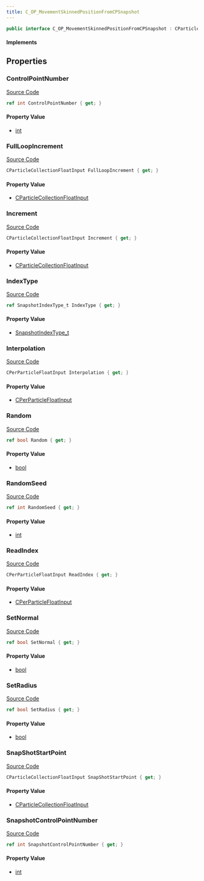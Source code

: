 ```yaml
---
title: C_OP_MovementSkinnedPositionFromCPSnapshot
---
```


```csharp
public interface C_OP_MovementSkinnedPositionFromCPSnapshot : CParticleFunctionOperator, CParticleFunction, ISchemaClass<CParticleFunction>, ISchemaClass<CParticleFunctionOperator>, ISchemaClass<C_OP_MovementSkinnedPositionFromCPSnapshot>, ISchemaField, ISchemaClass, INativeHandle
```

#### Implements

## Properties

### ControlPointNumber

[Source Code](https://github.com/swiftly-solution/swiftlys2/blob/beta/managed/src/SwiftlyS2.Generated/Schemas/Interfaces/C_OP_MovementSkinnedPositionFromCPSnapshot.cs#L18)

```csharp
ref int ControlPointNumber { get; }
```

#### Property Value

- [int](https://learn.microsoft.com/dotnet/api/system.int32)

### FullLoopIncrement

[Source Code](https://github.com/swiftly-solution/swiftlys2/blob/beta/managed/src/SwiftlyS2.Generated/Schemas/Interfaces/C_OP_MovementSkinnedPositionFromCPSnapshot.cs#L34)

```csharp
CParticleCollectionFloatInput FullLoopIncrement { get; }
```

#### Property Value

- [CParticleCollectionFloatInput](/docs/api/shared/schemadefinitions/cparticlecollectionfloatinput)

### Increment

[Source Code](https://github.com/swiftly-solution/swiftlys2/blob/beta/managed/src/SwiftlyS2.Generated/Schemas/Interfaces/C_OP_MovementSkinnedPositionFromCPSnapshot.cs#L32)

```csharp
CParticleCollectionFloatInput Increment { get; }
```

#### Property Value

- [CParticleCollectionFloatInput](/docs/api/shared/schemadefinitions/cparticlecollectionfloatinput)

### IndexType

[Source Code](https://github.com/swiftly-solution/swiftlys2/blob/beta/managed/src/SwiftlyS2.Generated/Schemas/Interfaces/C_OP_MovementSkinnedPositionFromCPSnapshot.cs#L28)

```csharp
ref SnapshotIndexType_t IndexType { get; }
```

#### Property Value

- [SnapshotIndexType_t](/docs/api/shared/schemadefinitions/snapshotindextype_t)

### Interpolation

[Source Code](https://github.com/swiftly-solution/swiftlys2/blob/beta/managed/src/SwiftlyS2.Generated/Schemas/Interfaces/C_OP_MovementSkinnedPositionFromCPSnapshot.cs#L38)

```csharp
CPerParticleFloatInput Interpolation { get; }
```

#### Property Value

- [CPerParticleFloatInput](/docs/api/shared/schemadefinitions/cperparticlefloatinput)

### Random

[Source Code](https://github.com/swiftly-solution/swiftlys2/blob/beta/managed/src/SwiftlyS2.Generated/Schemas/Interfaces/C_OP_MovementSkinnedPositionFromCPSnapshot.cs#L20)

```csharp
ref bool Random { get; }
```

#### Property Value

- [bool](https://learn.microsoft.com/dotnet/api/system.boolean)

### RandomSeed

[Source Code](https://github.com/swiftly-solution/swiftlys2/blob/beta/managed/src/SwiftlyS2.Generated/Schemas/Interfaces/C_OP_MovementSkinnedPositionFromCPSnapshot.cs#L22)

```csharp
ref int RandomSeed { get; }
```

#### Property Value

- [int](https://learn.microsoft.com/dotnet/api/system.int32)

### ReadIndex

[Source Code](https://github.com/swiftly-solution/swiftlys2/blob/beta/managed/src/SwiftlyS2.Generated/Schemas/Interfaces/C_OP_MovementSkinnedPositionFromCPSnapshot.cs#L30)

```csharp
CPerParticleFloatInput ReadIndex { get; }
```

#### Property Value

- [CPerParticleFloatInput](/docs/api/shared/schemadefinitions/cperparticlefloatinput)

### SetNormal

[Source Code](https://github.com/swiftly-solution/swiftlys2/blob/beta/managed/src/SwiftlyS2.Generated/Schemas/Interfaces/C_OP_MovementSkinnedPositionFromCPSnapshot.cs#L24)

```csharp
ref bool SetNormal { get; }
```

#### Property Value

- [bool](https://learn.microsoft.com/dotnet/api/system.boolean)

### SetRadius

[Source Code](https://github.com/swiftly-solution/swiftlys2/blob/beta/managed/src/SwiftlyS2.Generated/Schemas/Interfaces/C_OP_MovementSkinnedPositionFromCPSnapshot.cs#L26)

```csharp
ref bool SetRadius { get; }
```

#### Property Value

- [bool](https://learn.microsoft.com/dotnet/api/system.boolean)

### SnapShotStartPoint

[Source Code](https://github.com/swiftly-solution/swiftlys2/blob/beta/managed/src/SwiftlyS2.Generated/Schemas/Interfaces/C_OP_MovementSkinnedPositionFromCPSnapshot.cs#L36)

```csharp
CParticleCollectionFloatInput SnapShotStartPoint { get; }
```

#### Property Value

- [CParticleCollectionFloatInput](/docs/api/shared/schemadefinitions/cparticlecollectionfloatinput)

### SnapshotControlPointNumber

[Source Code](https://github.com/swiftly-solution/swiftlys2/blob/beta/managed/src/SwiftlyS2.Generated/Schemas/Interfaces/C_OP_MovementSkinnedPositionFromCPSnapshot.cs#L16)

```csharp
ref int SnapshotControlPointNumber { get; }
```

#### Property Value

- [int](https://learn.microsoft.com/dotnet/api/system.int32)

